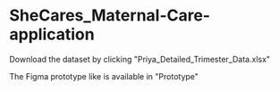 # SheCares_Maternal-Care-application

Download the dataset by clicking "Priya_Detailed_Trimester_Data.xlsx"

The Figma prototype like is available in "Prototype"

